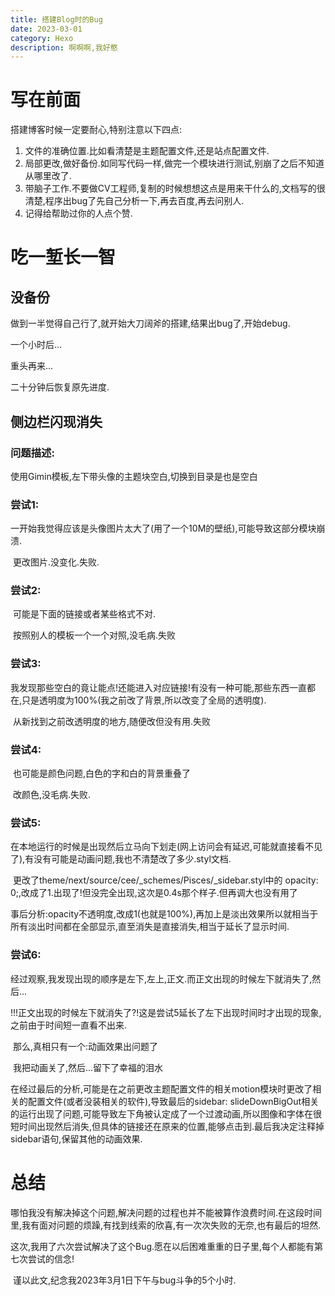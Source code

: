 ```yaml
---
title: 搭建Blog时的Bug
date: 2023-03-01
category: Hexo
description: 啊啊啊,我好憨
---
```


# 写在前面

搭建博客时候一定要耐心,特别注意以下四点:

1. 文件的准确位置.比如看清楚是主题配置文件,还是站点配置文件.
2. 局部更改,做好备份.如同写代码一样,做完一个模块进行测试,别崩了之后不知道从哪里改了.
3. 带脑子工作.不要做CV工程师,复制的时候想想这点是用来干什么的,文档写的很清楚,程序出bug了先自己分析一下,再去百度,再去问别人.
4. 记得给帮助过你的人点个赞.

# 吃一堑长一智

## 没备份

做到一半觉得自己行了,就开始大刀阔斧的搭建,结果出bug了,开始debug.

一个小时后...

重头再来...

二十分钟后恢复原先进度.

## 侧边栏闪现消失

### 问题描述:

使用Gimin模板,左下带头像的主题块空白,切换到目录是也是空白

### 尝试1:

​	一开始我觉得应该是头像图片太大了(用了一个10M的壁纸),可能导致这部分模块崩溃.

​	更改图片.没变化.失败.

### 尝试2:

​	可能是下面的链接或者某些格式不对.

​	按照别人的模板一个一个对照,没毛病.失败

### 尝试3:

​	我发现那些空白的竟让能点!还能进入对应链接!有没有一种可能,那些东西一直都在,只是透明度为100%(我之前改了背景,所以改变了全局的透明度).

​	从新找到之前改透明度的地方,随便改但没有用.失败

### 尝试4:

​	也可能是颜色问题,白色的字和白的背景重叠了

​	改颜色,没毛病.失败.

### 尝试5:

​	在本地运行的时候是出现然后立马向下划走(网上访问会有延迟,可能就直接看不见了),有没有可能是动画问题,我也不清楚改了多少.styl文档.

​	更改了theme/next/source/cee/_schemes/Pisces/_sidebar.styl中的 opacity: 0;,改成了1.出现了!但没完全出现,这次是0.4s那个样子.但再调大也没有用了

​	事后分析:opacity不透明度,改成1(也就是100%),再加上是淡出效果所以就相当于所有淡出时间都在全部显示,直至消失是直接消失,相当于延长了显示时间.

### 尝试6:

​	经过观察,我发现出现的顺序是左下,左上,正文.而正文出现的时候左下就消失了,然后...

​	!!!正文出现的时候左下就消失了?!这是尝试5延长了左下出现时间时才出现的现象,之前由于时间短一直看不出来.

​	那么,真相只有一个:动画效果出问题了

​	我把动画关了,然后...留下了幸福的泪水

​	在经过最后的分析,可能是在之前更改主题配置文件的相关motion模块时更改了相关的配置文件(或者没装相关的软件),导致最后的sidebar: slideDownBigOut相关的运行出现了问题,可能导致左下角被认定成了一个过渡动画,所以图像和字体在很短时间出现然后消失,但具体的链接还在原来的位置,能够点击到.最后我决定注释掉sidebar语句,保留其他的动画效果.

# 总结

​	哪怕我没有解决掉这个问题,解决问题的过程也并不能被算作浪费时间.在这段时间里,我有面对问题的烦躁,有找到线索的欣喜,有一次次失败的无奈,也有最后的坦然.

​	这次,我用了六次尝试解决了这个Bug.愿在以后困难重重的日子里,每个人都能有第七次尝试的信念!

​	谨以此文,纪念我2023年3月1日下午与bug斗争的5个小时.





